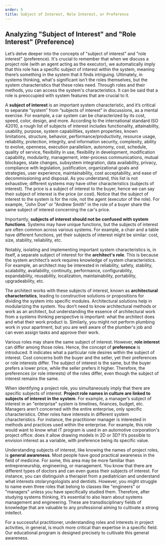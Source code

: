 ```yaml
---
order: 5
title: Subject of Interest, Role Interest, or Preference
---
```


## Analyzing "Subject of Interest" and "Role Interest" (Preference)

Let’s delve deeper into the concepts of "subject of interest" and "role interest" (preference). It's crucial to remember that when we discuss a project role (with an agent acting as the executor), we automatically imply that this role has a specific subject of interest within the system, meaning there’s something in the system that it finds intriguing. Ultimately, in systems thinking, what's significant isn't the roles themselves, but the system characteristics that these roles need. Through roles and their methods, you can access the system's characteristics. It can be said that a role is preoccupied with system features that are crucial to it.

A **subject of interest** is an important system characteristic, and it’s critical to separate “system” from “subjects of interest” in discussions, as a mental exercise. For example, a car system can be characterized by its cost, speed, color, design, and more. According to the international standard ISO 42010, a rough list of subjects of interest includes functionality, attainability, usability, purpose, system capabilities, system properties, known limitations, structure, behavior, performance/productivity, resource usage, reliability, protection, integrity, and information security, complexity, ability to evolve, openness, execution parallelism, autonomy, cost, schedule, quality of service, flexibility in use, flexibility in development, modification capability, modularity, management, inter-process communications, mutual blockages, state changes, subsystem integration, data availability, privacy, compliance with legislation, justification, organizational goals and strategies, user experience, maintainability, cost acceptability, and ease of decommissioning and disposal. As you understand, this list is not exhaustive; different systems may have other characteristics (subjects of interest). The price is a subject of interest to the buyer, hence we can say their subject of interest is the price (or cost). Notice that the subject of interest to the system is for the role, not the agent (executor of the role). For example, "John Doe" or "Andrew Smith" in the role of a buyer share the same subject of interest concerning the car's price.

Importantly, **subjects of interest should not be confused with system functions**. Systems may have unique functions, but the subjects of interest are often common across various systems. For example, a chair and a table have different functions, yet their subjects of interest might be similar: cost, size, stability, reliability, etc.

Notably, isolating and implementing important system characteristics is, in itself, a separate subject of interest for the **architect's role**. This is because the system architect’s work requires knowledge of system characteristics. For example, an architect may be interested in reliability, safety, stability, scalability, availability, continuity, performance, configurability, expandability, reusability, localization, maintainability, portability, upgradeability, etc.

The architect works with these subjects of interest, known as **architectural characteristics**, leading to constructive solutions or propositions for dividing the system into specific modules. Architectural solutions help in modularizing the system. You don’t need to know architectural methods or work as an architect, but understanding the essence of architectural work from a systems thinking perspective is important: what the architect does and what their work product is. Similarly, you might not perform plumbing work in your apartment, but you are well aware of the plumber's job and can even assign tasks and approve their work.

Various roles may share the same subject of interest. However, **role interest** can differ among those roles. Hence, the concept of **preference** is introduced. It indicates what a particular role desires within the subject of interest. Cost concerns both the buyer and the seller, yet their preferences or role interests differ. The subject of interest is the same, but the buyer prefers a lower price, while the seller prefers it higher. Therefore, the preferences (or role interests) of the roles differ, even though the subject of interest remains the same.

When identifying a project role, you simultaneously imply that there are specific subjects of interest. **Project role names in culture are linked to** **subjects** **of interest** **in the system**. For example, a manager’s subject of interest in an "enterprise" system is timelines, finances, budget, etc. Managers aren’t concerned with the entire enterprise, only specific characteristics. Other roles have interests in different system characteristics. For instance, the practitioner manager is interested in methods and practices used within the enterprise. For example, this role would want to know what IT program is used in an automotive corporation's project office: does it allow drawing models in 2D or 3D? It’s possible to envision interest as a variable, with preference being its specific value.

Understanding subjects of interest, like knowing the names of project roles, is **general awareness**. Most people have good practical awareness in the field of medicine. For some, this area may be more familiar than entrepreneurship, engineering, or management. You know that there are different types of doctors and can even guess their subjects of interest. For instance, you can distinguish a therapist from a pediatrician and understand what interests otolaryngologists and dentists. However, you might struggle to name even three roles that belong to classes like "engineers" or "managers" unless you have specifically studied them. Therefore, after studying systems thinking, it’s essential to also learn about systems management and engineering. These are transdisciplinary fields of knowledge that are valuable to any professional aiming to cultivate a strong intellect.

For a successful practitioner, understanding roles and interests in project activities, in general, is much more critical than expertise in a specific field. Our educational program is designed precisely to cultivate this general awareness.
